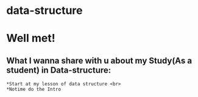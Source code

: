 # data-structure
Well met!
===
What I wanna share with u about my Study(As a student) in Data-structure:<br>
---
    *Start at my lesson of data structure <br>
    *Notime do the Intro
    
